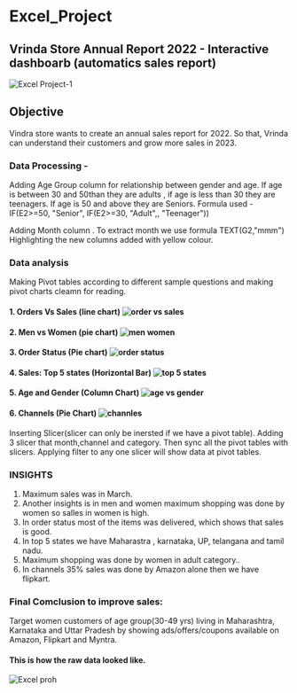 # Excel_Project
## Vrinda Store Annual Report 2022  - Interactive dashboarb  (automatics sales report)
![Excel Project-1](https://github.com/GOURAV1630/Excel_Project/assets/146067299/0dff90a0-44a0-47f7-9c03-22c974b14d00)

## Objective
Vindra store wants to create an annual sales report for 2022. So that, Vrinda can understand their customers and grow more sales in 2023.
 
### Data Processing -
Adding Age Group column for relationship between gender and age. If age is between 30 and 50than they are adults , if age is less than 30 they are teenagers. If age is 50 and above they are Seniors.
Formula used - IF(E2>=50, "Senior", IF(E2>=30, "Adult",, "Teenager"))

Adding Month column . To extract month we use formula   TEXT(G2,"mmm")
Highlighting the new columns added with yellow colour.

### Data analysis
Making Pivot tables according to different sample questions and making pivot charts cleamn for reading.
#### 1. Orders Vs Sales (line chart) ![order vs sales](https://github.com/GOURAV1630/Excel_Project/assets/146067299/38181734-6c3f-446a-b6b5-aabb0090ee06)
#### 2. Men vs Women (pie chart) ![men women](https://github.com/GOURAV1630/Excel_Project/assets/146067299/6d59e47c-82c6-4d42-bece-4898dec53ff9)
#### 3. Order Status (Pie chart) ![order status](https://github.com/GOURAV1630/Excel_Project/assets/146067299/f84d8ae6-1172-4e54-82ac-e6469fc29dd2)
#### 4. Sales: Top 5 states (Horizontal Bar) ![top 5 states](https://github.com/GOURAV1630/Excel_Project/assets/146067299/346d9e07-ebdc-4604-abf5-99d81734aab2)
#### 5. Age and Gender (Column Chart) ![age vs gender](https://github.com/GOURAV1630/Excel_Project/assets/146067299/cfd1ddae-0eff-4769-b7a4-7b907d33b5ed)
#### 6. Channels (Pie Chart) ![channles](https://github.com/GOURAV1630/Excel_Project/assets/146067299/2c2bf23e-7c2a-4618-9521-688f0e687599)

Inserting Slicer(slicer can only be inersted if we have a pivot table). Adding 3 slicer that month,channel and category. Then sync all the pivot tables with slicers. Applying filter to any one slicer will show data at pivot tables.

### INSIGHTS
1. Maximum sales was in March.
2. Another insights is in men and women maximum shopping was done by women so salles in women is high.
3. In order status most of the items was delivered, which shows that sales is good.
4. In top 5 states we have Maharastra , karnataka, UP, telangana and tamil nadu.
5. Maximum shopping was done by women in adult category..
6. In channels 35% sales was done by Amazon alone then we have flipkart.

### Final Comclusion to improve sales:
Target women customers of age group(30-49 yrs) living in Maharashtra, Karnataka and Uttar Pradesh by showing ads/offers/coupons available on Amazon, Flipkart and Myntra.

#### This is how the raw data looked like.
![Excel proh](https://github.com/GOURAV1630/Excel_Project/assets/146067299/b454105d-5c7d-4910-b846-4e68c6a8b084)





